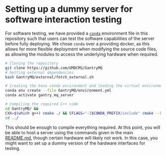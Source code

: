# Setting up a dummy server for software interaction testing

For software testing, we have provided a [`conda`][conda] environment file in
this repository such that users can test the software capabilities of the
server before fully deploying. We chose `conda` over a providing docker, as
this allows for more flexible deployment when modifying the source code files,
as allowing the modules to access the underlying hardware when required.



```bash
# Cloning the repository
git clone https://github.com/UMDCMS/GantryMQ
# Getting external dependencies
bash GantryMQ/external/fetch_external.sh

# Creating the base conda environment and loading the virtual environment
conda env create --file GantryMQ/environment.yml
conda activate gantry_mq_server

# Compiling the required C++ code
cd GantryMQ/ && 
CXX=$(which g++) cmake ./ && CFLAGS="-I$CONDA_PREFIX/include" cmake --build ./
cd ../
```

This should be enough to compile everything required. At this point, you will
be able to host a server using the commands given in the main
[README.md](../README.md), though certain hardware will likely not work. In
this case, you might want to set up a dummy version of the hardware interfaces
for testing.

[conda]: https://conda.io/projects/conda/en/latest/index.html

